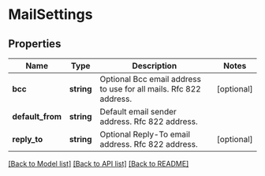 # MailSettings

## Properties
Name | Type | Description | Notes
------------ | ------------- | ------------- | -------------
**bcc** | **string** | Optional Bcc email address to use for all mails. Rfc 822 address. | [optional] 
**default_from** | **string** | Default email sender address. Rfc 822 address. | 
**reply_to** | **string** | Optional Reply-To email address. Rfc 822 address. | [optional] 

[[Back to Model list]](../../README.md#documentation-for-models) [[Back to API list]](../../README.md#documentation-for-api-endpoints) [[Back to README]](../../README.md)

